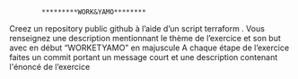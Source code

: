 			*********WORK&YAMO********



Creez un repository  public github à l’aide d’un script terraform . Vous renseignez une description mentionnant le thème de l’exercice et son but avec en début “WORKETYAMO” en majuscule 
A chaque étape de l’exercice faites un commit portant un message court et une description contenant l'énoncé de l’exercice 



